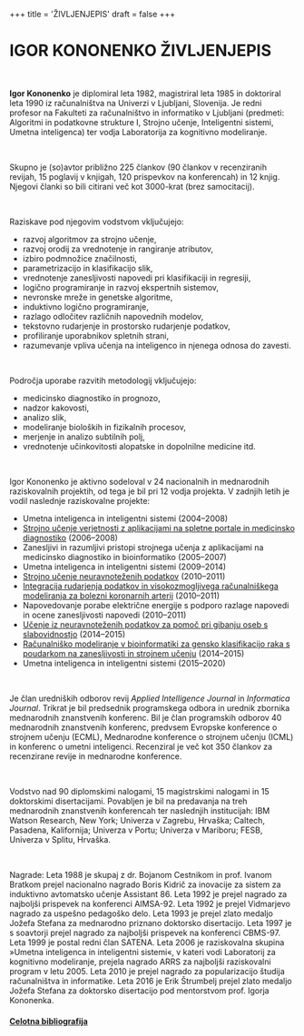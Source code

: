 +++
title = 'ŽIVLJENJEPIS'
draft = false
+++

# IGOR KONONENKO ŽIVLJENJEPIS

&nbsp;

**Igor Kononenko** je diplomiral leta 1982, magistriral leta 1985 in doktoriral leta 1990 iz računalništva na Univerzi v Ljubljani, Slovenija. Je redni profesor na Fakulteti za računalništvo in informatiko v Ljubljani (predmeti: Algoritmi in podatkovne strukture I, Strojno učenje, Inteligentni sistemi, Umetna inteligenca) ter vodja Laboratorija za kognitivno modeliranje.

&nbsp;

Skupno je (so)avtor približno 225 člankov (90 člankov v recenziranih revijah, 15 poglavij v knjigah, 120 prispevkov na konferencah) in 12 knjig. Njegovi članki so bili citirani več kot 3000-krat (brez samocitacij).

&nbsp;

Raziskave pod njegovim vodstvom vključujejo:

- razvoj algoritmov za strojno učenje,
- razvoj orodij za vrednotenje in rangiranje atributov,
- izbiro podmnožice značilnosti,
- parametrizacijo in klasifikacijo slik,
- vrednotenje zanesljivosti napovedi pri klasifikaciji in regresiji,
- logično programiranje in razvoj ekspertnih sistemov,
- nevronske mreže in genetske algoritme,
- induktivno logično programiranje,
- razlago odločitev različnih napovednih modelov,
- tekstovno rudarjenje in prostorsko rudarjenje podatkov,
- profiliranje uporabnikov spletnih strani,
- razumevanje vpliva učenja na inteligenco in njenega odnosa do zavesti.

&nbsp;

Področja uporabe razvitih metodologij vključujejo:

- medicinsko diagnostiko in prognozo,
- nadzor kakovosti,
- analizo slik,
- modeliranje bioloških in fizikalnih procesov,
- merjenje in analizo subtilnih polj,
- vrednotenje učinkovitosti alopatske in dopolnilne medicine itd.

&nbsp;

Igor Kononenko je aktivno sodeloval v 24 nacionalnih in mednarodnih raziskovalnih projektih, od tega je bil pri 12 vodja projekta. V zadnjih letih je vodil naslednje raziskovalne projekte:

- Umetna inteligenca in inteligentni sistemi (2004–2008)
- [Strojno učenje verjetnosti z aplikacijami na spletne portale in medicinsko diagnostiko](http://www.fri.uni-lj.si/en/laboratories/lkm/5726/project.html) (2006–2008)
- Zanesljivi in razumljivi pristopi strojnega učenja z aplikacijami na medicinsko diagnostiko in bioinformatiko (2005–2007)
- Umetna inteligenca in inteligentni sistemi (2009–2014)
- [Strojno učenje neuravnoteženih podatkov](http://www.fri.uni-lj.si/en/laboratories/lkm/9587/project.html) (2010–2011)
- [Integracija rudarjenja podatkov in visokozmogljivega računalniškega modeliranja za bolezni koronarnih arterij](http://www.fri.uni-lj.si/en/laboratories/lkm/9588/project.html) (2010–2011)
- Napovedovanje porabe električne energije s podporo razlage napovedi in ocene zanesljivosti napovedi (2010–2011)
- [Učenje iz neuravnoteženih podatkov za pomoč pri gibanju oseb s slabovidnostjo](http://www.fri.uni-lj.si/en/laboratories/lkm/17516/project.html) (2014–2015)
- [Računalniško modeliranje v bioinformatiki za gensko klasifikacijo raka s poudarkom na zanesljivosti in strojnem učenju](http://www.fri.uni-lj.si/en/laboratories/lkm/16986/project.html) (2014–2015)
- Umetna inteligenca in inteligentni sistemi (2015–2020)

&nbsp;

Je član uredniških odborov revij _Applied Intelligence Journal_ in _Informatica Journal_. Trikrat je bil predsednik programskega odbora in urednik zbornika mednarodnih znanstvenih konferenc. Bil je član programskih odborov 40 mednarodnih znanstvenih konferenc, predvsem Evropske konference o strojnem učenju (ECML), Mednarodne konference o strojnem učenju (ICML) in konferenc o umetni inteligenci. Recenziral je več kot 350 člankov za recenzirane revije in mednarodne konference.

&nbsp;

Vodstvo nad 90 diplomskimi nalogami, 15 magistrskimi nalogami in 15 doktorskimi disertacijami. Povabljen je bil na predavanja na treh mednarodnih znanstvenih konferencah ter naslednjih institucijah: IBM Watson Research, New York; Univerza v Zagrebu, Hrvaška; Caltech, Pasadena, Kalifornija; Univerza v Portu; Univerza v Mariboru; FESB, Univerza v Splitu, Hrvaška.

&nbsp;

Nagrade: Leta 1988 je skupaj z dr. Bojanom Cestnikom in prof. Ivanom Bratkom prejel nacionalno nagrado Boris Kidrič za inovacije za sistem za induktivno avtomatsko učenje Assistant 86. Leta 1992 je prejel nagrado za najboljši prispevek na konferenci AIMSA-92. Leta 1992 je prejel Vidmarjevo nagrado za uspešno pedagoško delo. Leta 1993 je prejel zlato medaljo Jožefa Stefana za mednarodno priznano doktorsko disertacijo. Leta 1997 je s soavtorji prejel nagrado za najboljši prispevek na konferenci CBMS-97. Leta 1999 je postal redni član SATENA. Leta 2006 je raziskovalna skupina »Umetna inteligenca in inteligentni sistemi«, v kateri vodi Laboratorij za kognitivno modeliranje, prejela nagrado ARRS za najboljši raziskovalni program v letu 2005. Leta 2010 je prejel nagrado za popularizacijo študija računalništva in informatike. Leta 2016 je Erik Štrumbelj prejel zlato medaljo Jožefa Stefana za doktorsko disertacijo pod mentorstvom prof. Igorja Kononenka.

#### [Celotna bibliografija](http://splet02.izum.si/cobiss/BibPersonal.jsp?init=t&code=04242)
